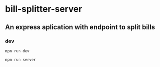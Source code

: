 # bill-splitter-server
## An express aplication with endpoint to split bills

### dev
`npm run dev`

`npm run server`
